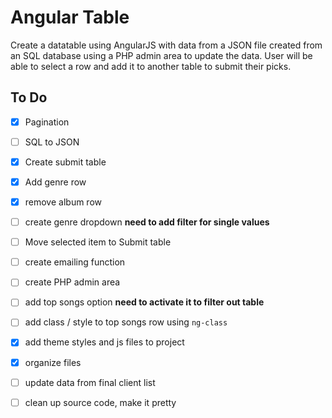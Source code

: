 # Angular Table #

Create a datatable using AngularJS with data from a JSON file created from an SQL database using a PHP admin area to update the data. User will be able to select a row and add it to another table to submit their picks.

## To Do ##

- [X] Pagination
- [ ] SQL to JSON
- [X] Create submit table
- [X] Add genre row
- [X] remove album row
- [ ] create genre dropdown **need to add filter for single values**
- [ ] Move selected item to Submit table
- [ ] create emailing function
- [ ] create PHP admin area
- [ ] add top songs option **need to activate it to filter out table**
- [ ] add class / style to top songs row  using `ng-class`
- [X] add theme styles and js files to project
- [X] organize files
- [ ] update data from final client list
- [ ] clean up source code, make it pretty

